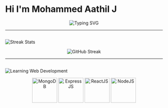 # Hi I'm Mohammed Aathil J

<p align="center">
  <img src="https://readme-typing-svg.demolab.com?font=Fira+Code&size=24&pause=1000&color=0000FF&center=true&width=600&height=50&lines=I+am+learning+Web+Development;I+am+interested+in+Software+Development" alt="Typing SVG"/>
</p>

---

## <p align="center">
  <img src="https://img.shields.io/badge/🔥-Streak%20Stats-blue?style=for-the-badge" alt="Streak Stats"/>
</p>

<p align="center">
  <img src="https://github-readme-streak-stats.herokuapp.com/?user=Mohammed-Aathil&theme=blueberry&hide_border=true" alt="GitHub Streak"/>
</p>

---

## <p align="center">
  <img src="https://img.shields.io/badge/📚-Learning%20Web%20Development-blue?style=for-the-badge" alt="Learning Web Development"/>
</p>

<p align="center">
  <img src="https://www.vectorlogo.zone/logos/mongodb/mongodb-ar21.svg" height="80" alt="MongoDB"/>
  <img src="https://www.vectorlogo.zone/logos/expressjs/expressjs-ar21.svg" height="80" alt="ExpressJS"/>
  <img src="https://www.vectorlogo.zone/logos/reactjs/reactjs-ar21.svg" height="80" alt="ReactJS"/>
  <img src="https://www.vectorlogo.zone/logos/nodejs/nodejs-ar21.svg" height="80" alt="NodeJS"/>
</p>

